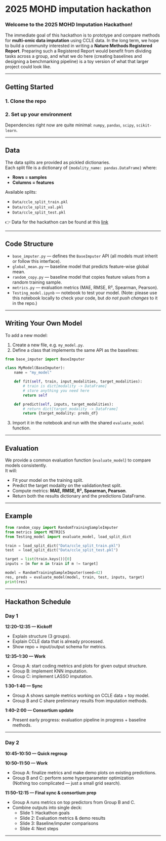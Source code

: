 # 2025 MOHD imputation hackathon

### Welcome to the 2025 MOHD Imputation Hackathon!  

The immediate goal of this hackathon is to prototype and compare methods for **multi-omic data imputation** using CCLE data. In the long term, we hope to build a community interested in writing a **Nature Methods Registered Report**. Preparing such a Registered Report would benefit from dividing tasks across a group, and what we do here (creating baselines and designing a benchmarking pipeline) is a toy version of what that larger project could look like.

---

##  Getting Started

### 1. Clone the repo


### 2. Set up your environment

Dependencies right now are quite minimal: `numpy`, `pandas`, `scipy`, `scikit-learn`.

---

## Data
The data splits are provided as pickled dictionaries.  
Each split file is a dictionary of `{modality_name: pandas.DataFrame}` where:

- **Rows = samples**  
- **Columns = features**

Available splits:

- `Data/ccle_split_train.pkl`
- `Data/ccle_split_val.pkl`
- `Data/ccle_split_test.pkl`

👉 Data for the hackathon can be found at this [link](https://drive.google.com/drive/folders/1w8rro2Vhynnf2uiqLOgXwOFBfgRk2SQm?usp=sharing)

---
## Code Structure

- `base_imputer.py` — defines the `BaseImputer` API (all models must inherit or follow this interface).
- `global_mean.py` — baseline model that predicts feature-wise global mean.
- `random_copy.py` — baseline model that copies feature values from a random training sample.
- `metrics.py` — evaluation metrics (MAE, RMSE, R², Spearman, Pearson).
- `Testing_model.ipynb` — notebook to test your model. (Note: please use this notebook locally to check your code, but *do not push changes* to it in the repo.)

---

## Writing Your Own Model

To add a new model:

1. Create a new file, e.g. `my_model.py`.
2. Define a class that implements the same API as the baselines:

```python
from base_imputer import BaseImputer

class MyModel(BaseImputer):
    name = "my_model"

    def fit(self, train, input_modalities, target_modalities):
        # train is dict[modality -> DataFrame]
        # store anything you need here
        return self

    def predict(self, inputs, target_modalities):
        # return dict[target_modality -> DataFrame]
        return {target_modality: preds_df}
```

3. Import it in the notebook and run with the shared `evaluate_model` function.

---

## Evaluation

We provide a common evaluation function (`evaluate_model`) to compare models consistently.  
It will:

- Fit your model on the training split.
- Predict the target modality on the validation/test split.
- Compute metrics: **MAE, RMSE, R², Spearman, Pearson**.
- Return both the results dictionary and the predictions DataFrame.

---

## Example

```python
from random_copy import RandomTrainingSampleImputer
from metrics import METRICS
from Testing_model import evaluate_model, load_split_dict

train = load_split_dict("Data/ccle_split_train.pkl")
test  = load_split_dict("Data/ccle_split_test.pkl")

target = list(train.keys())[0]
inputs = [m for m in train if m != target]

model = RandomTrainingSampleImputer(seed=42)
res, preds = evaluate_model(model, train, test, inputs, target)
print(res)
```

---

## Hackathon Schedule

### Day 1

**12:20–12:35 — Kickoff**

- Explain structure (3 groups).
- Explain CCLE data that is already processed.
- Show repo + input/output schema for metrics.

**12:35–1:30 — Work**

- Group A: start coding metrics and plots for given output structure.
- Group B: implement KNN imputation.
- Group C: implement LASSO imputation.

**1:30–1:40 — Sync**

- Group A shows sample metrics working on CCLE data + toy model.
- Group B and C share preliminary results from imputation methods.

**1:40–2:00 — Consortium update**

- Present early progress: evaluation pipeline in progress + baseline methods.

---

### Day 2

**10:45–10:50 — Quick regroup**

**10:50–11:50 — Work**

- Group A: finalize metrics and make demo plots on existing predictions.
- Group B and C: perform some hyperparameter optimization  
  (Nothing too complicated — just a small grid search).

**11:50–12:15 — Final sync & consortium prep**

- Group A runs metrics on top predictors from Group B and C.
- Combine outputs into single deck:
  - Slide 1: Hackathon goals
  - Slide 2: Evaluation metrics & demo results
  - Slide 3: Baseline/imputer comparisons
  - Slide 4: Next steps

---

